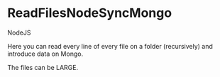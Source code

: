 # ReadFilesNodeSyncMongo
NodeJS

Here you can read every line of every file on a folder (recursively) and introduce data on Mongo.

The files can be LARGE.
